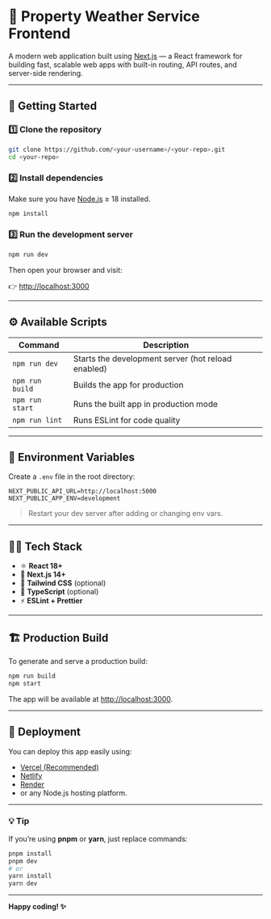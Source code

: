 
# 🧭 Property Weather Service Frontend

A modern web application built using [Next.js](https://nextjs.org/) — a React framework for building fast, scalable web apps with built-in routing, API routes, and server-side rendering.

---

## 🚀 Getting Started

### 1️⃣ Clone the repository
```bash
git clone https://github.com/<your-username>/<your-repo>.git
cd <your-repo>
```

### 2️⃣ Install dependencies

Make sure you have [Node.js](https://nodejs.org/) ≥ 18 installed.

```bash
npm install
```

### 3️⃣ Run the development server

```bash
npm run dev
```

Then open your browser and visit:

👉 [http://localhost:3000](http://localhost:3000)

---

## ⚙️ Available Scripts

| Command         | Description                                        |
| --------------- | -------------------------------------------------- |
| `npm run dev`   | Starts the development server (hot reload enabled) |
| `npm run build` | Builds the app for production                      |
| `npm run start` | Runs the built app in production mode              |
| `npm run lint`  | Runs ESLint for code quality                       |

---

## 🧰 Environment Variables

Create a `.env` file in the root directory:

```
NEXT_PUBLIC_API_URL=http://localhost:5000
NEXT_PUBLIC_APP_ENV=development
```

> Restart your dev server after adding or changing env vars.

---

## 🧑‍💻 Tech Stack

* ⚛️ **React 18+**
* 🧱 **Next.js 14+**
* 💨 **Tailwind CSS** (optional)
* 🔐 **TypeScript** (optional)
* ⚡ **ESLint + Prettier**

---

## 🏗️ Production Build

To generate and serve a production build:

```bash
npm run build
npm start
```

The app will be available at [http://localhost:3000](http://localhost:3000).

---

## 🧩 Deployment

You can deploy this app easily using:

* [Vercel (Recommended)](https://vercel.com)
* [Netlify](https://www.netlify.com)
* [Render](https://render.com)
* or any Node.js hosting platform.

---



### 💡 Tip

If you’re using **pnpm** or **yarn**, just replace commands:

```bash
pnpm install
pnpm dev
# or
yarn install
yarn dev
```

---

**Happy coding! ✨**



